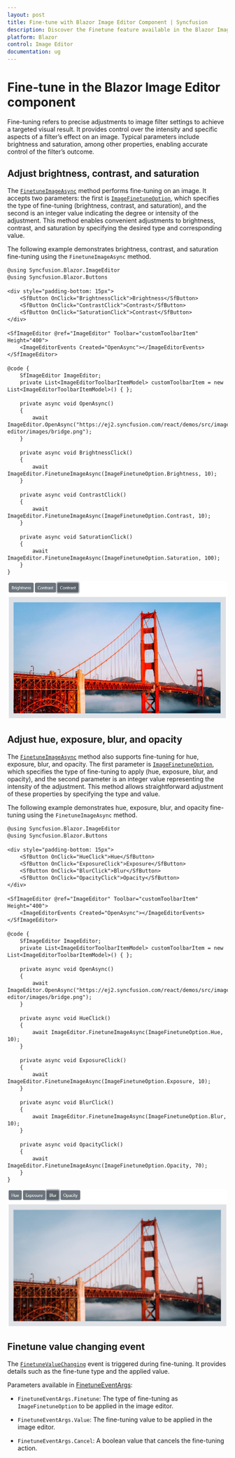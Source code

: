 ```yaml
---
layout: post
title: Fine-tune with Blazor Image Editor Component | Syncfusion
description: Discover the Finetune feature available in the Blazor Image Editor component for Blazor Server and WebAssembly Apps.
platform: Blazor
control: Image Editor
documentation: ug
---
```


# Fine-tune in the Blazor Image Editor component

Fine-tuning refers to precise adjustments to image filter settings to achieve a targeted visual result. It provides control over the intensity and specific aspects of a filter’s effect on an image. Typical parameters include brightness and saturation, among other properties, enabling accurate control of the filter’s outcome.

## Adjust brightness, contrast, and saturation

The [`FinetuneImageAsync`](https://help.syncfusion.com/cr/blazor/Syncfusion.Blazor.ImageEditor.SfImageEditor.html#Syncfusion_Blazor_ImageEditor_SfImageEditor_FinetuneImageAsync_Syncfusion_Blazor_ImageEditor_ImageFinetuneOption_System_Int32_) method performs fine-tuning on an image. It accepts two parameters: the first is [`ImageFinetuneOption`](https://help.syncfusion.com/cr/blazor/Syncfusion.Blazor.ImageEditor.ImageFinetuneOption.html), which specifies the type of fine-tuning (brightness, contrast, and saturation), and the second is an integer value indicating the degree or intensity of the adjustment. This method enables convenient adjustments to brightness, contrast, and saturation by specifying the desired type and corresponding value.

The following example demonstrates brightness, contrast, and saturation fine-tuning using the `FinetuneImageAsync` method.

```cshtml
@using Syncfusion.Blazor.ImageEditor
@using Syncfusion.Blazor.Buttons

<div style="padding-bottom: 15px">
    <SfButton OnClick="BrightnessClick">Brightness</SfButton>
    <SfButton OnClick="ContrastClick">Contrast</SfButton>
    <SfButton OnClick="SaturationClick">Contrast</SfButton>
</div>

<SfImageEditor @ref="ImageEditor" Toolbar="customToolbarItem" Height="400">
    <ImageEditorEvents Created="OpenAsync"></ImageEditorEvents>
</SfImageEditor>

@code {
    SfImageEditor ImageEditor;
    private List<ImageEditorToolbarItemModel> customToolbarItem = new List<ImageEditorToolbarItemModel>() { };

    private async void OpenAsync()
    {
        await ImageEditor.OpenAsync("https://ej2.syncfusion.com/react/demos/src/image-editor/images/bridge.png");
    }

    private async void BrightnessClick()
    {
        await ImageEditor.FinetuneImageAsync(ImageFinetuneOption.Brightness, 10);
    }

    private async void ContrastClick()
    {
        await ImageEditor.FinetuneImageAsync(ImageFinetuneOption.Contrast, 10);
    }

    private async void SaturationClick()
    {
        await ImageEditor.FinetuneImageAsync(ImageFinetuneOption.Saturation, 100);
    }
}
```

![Blazor Image Editor with fine-tuning applied](./images/blazor-image-editor-finetune-saturation.jpg)

## Adjust hue, exposure, blur, and opacity

The [`FinetuneImageAsync`](https://help.syncfusion.com/cr/blazor/Syncfusion.Blazor.ImageEditor.SfImageEditor.html#Syncfusion_Blazor_ImageEditor_SfImageEditor_FinetuneImageAsync_Syncfusion_Blazor_ImageEditor_ImageFinetuneOption_System_Int32_) method also supports fine-tuning for hue, exposure, blur, and opacity. The first parameter is [`ImageFinetuneOption`](https://help.syncfusion.com/cr/blazor/Syncfusion.Blazor.ImageEditor.ImageFinetuneOption.html), which specifies the type of fine-tuning to apply (hue, exposure, blur, and opacity), and the second parameter is an integer value representing the intensity of the adjustment. This method allows straightforward adjustment of these properties by specifying the type and value.

The following example demonstrates hue, exposure, blur, and opacity fine-tuning using the `FinetuneImageAsync` method.

```cshtml
@using Syncfusion.Blazor.ImageEditor
@using Syncfusion.Blazor.Buttons

<div style="padding-bottom: 15px">
    <SfButton OnClick="HueClick">Hue</SfButton>
    <SfButton OnClick="ExposureClick">Exposure</SfButton>
    <SfButton OnClick="BlurClick">Blur</SfButton>
    <SfButton OnClick="OpacityClick">Opacity</SfButton>
</div>

<SfImageEditor @ref="ImageEditor" Toolbar="customToolbarItem" Height="400">
    <ImageEditorEvents Created="OpenAsync"></ImageEditorEvents>
</SfImageEditor>

@code {
    SfImageEditor ImageEditor;
    private List<ImageEditorToolbarItemModel> customToolbarItem = new List<ImageEditorToolbarItemModel>() { };

    private async void OpenAsync()
    {
        await ImageEditor.OpenAsync("https://ej2.syncfusion.com/react/demos/src/image-editor/images/bridge.png");
    }

    private async void HueClick()
    {
        await ImageEditor.FinetuneImageAsync(ImageFinetuneOption.Hue, 10);
    }

    private async void ExposureClick()
    {
        await ImageEditor.FinetuneImageAsync(ImageFinetuneOption.Exposure, 10);
    }

    private async void BlurClick()
    {
        await ImageEditor.FinetuneImageAsync(ImageFinetuneOption.Blur, 10);
    }

    private async void OpacityClick()
    {
        await ImageEditor.FinetuneImageAsync(ImageFinetuneOption.Opacity, 70);
    }
}
```

![Blazor Image Editor with fine-tuning applied](./images/blazor-image-editor-finetune-blur.jpg)

## Finetune value changing event

The [`FinetuneValueChanging`](https://help.syncfusion.com/cr/blazor/Syncfusion.Blazor.ImageEditor.ImageEditorEvents.html#Syncfusion_Blazor_ImageEditor_ImageEditorEvents_FinetuneValueChanging) event is triggered during fine-tuning. It provides details such as the fine-tune type and the applied value.

Parameters available in [FinetuneEventArgs](https://help.syncfusion.com/cr/blazor/Syncfusion.Blazor.ImageEditor.FinetuneEventArgs.html):

- `FinetuneEventArgs.Finetune`: The type of fine-tuning as `ImageFinetuneOption` to be applied in the image editor.

- `FinetuneEventArgs.Value`: The fine-tuning value to be applied in the image editor.

- `FinetuneEventArgs.Cancel`: A boolean value that cancels the fine-tuning action. 
